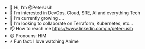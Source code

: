 - 👋 Hi, I’m @PeterUsih
- 👀 I’m interested in DevOps, Cloud, SRE, AI and everything Tech
- 🌱 I’m currently growing ....
- 💞️ I’m looking to collaborate on Terraform, Kubernetes, etc...
- 📫 How to reach me https://www.linkedin.com/in/peter-usih
- 😄 Pronouns: HIM
- ⚡ Fun fact: I love watching Anime

<!---
PeterUsih/PeterUsih is a ✨ special ✨ repository because its `README.md` (this file) appears on your GitHub profile.
You can click the Preview link to take a look at your changes.
--->
